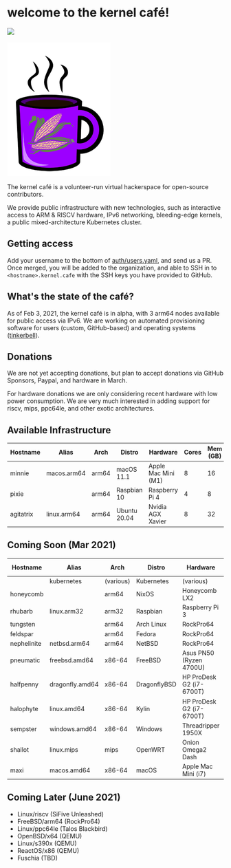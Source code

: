 # welcome to the kernel café! 

<a href="https://discord.gg/s8nwgXQaKP"><img src="https://img.shields.io/discord/806023590348062750"></a>

<img src="logo.png">

The kernel café is a volunteer-run virtual hackerspace for open-source contributors. 

We provide public infrastructure with new technologies, such as interactive access to ARM & RISCV hardware, IPv6 networking, bleeding-edge kernels, a public mixed-architecture Kubernetes cluster.

## Getting access 

Add your username to the bottom of [auth/users.yaml](auth/users.yaml), and send us a PR. Once merged, you will be added to the organization, and able to SSH in to `<hostname>.kernel.cafe` with the SSH keys you have provided to GitHub. 

## What's the state of the café?

As of Feb 3, 2021, the kernel café is in alpha, with 3 arm64 nodes available for public access via IPv6. We are working on automated provisioning software for users (custom, GitHub-based) and operating systems ([tinkerbell](http://tinkerbell.org)).

## Donations

We are not yet accepting donations, but plan to accept donations via GitHub Sponsors, Paypal, and hardware in March.

For hardware donations we are only considering recent hardware with low power consumption. We are very much interested in adding support for riscv, mips, ppc64le, and other exotic architectures.

## Available Infrastructure

| Hostname     | Alias       | Arch    | Distro          | Hardware                  | Cores | Mem (GB) |
| ------------ | ----------- | ------- | --------------- | ------------------------- | ----- | -------- |
| minnie       | macos.arm64 | arm64   | macOS 11.1      | Apple Mac Mini (M1)       | 8     | 16       |
| pixie        |             | arm64   | Raspbian 10     | Raspberry Pi 4            | 4     | 8        |
| agitatrix    | linux.arm64 | arm64   | Ubuntu 20.04    | Nvidia AGX Xavier         | 8     | 32       |

## Coming Soon (Mar 2021)

| Hostname     | Alias           | Arch      | Distro       | Hardware                   | Cores |  Mem (GB) | 
| ------------ | --------------- | --------- | ------------ | -------------------------- | ----- | --------- |
|              | kubernetes      | (various) | Kubernetes   | (various)                  | 32+   | 100+      |
| honeycomb    |                 | arm64     | NixOS        | Honeycomb LX2              | 16    | 64        |
| rhubarb      | linux.arm32     | arm32     | Raspbian     | Raspberry Pi 3             | 4     | 2         |
| tungsten     |                 |  arm64     | Arch Linux   | RockPro64                  | 6     | 4         |
| feldspar     |                 | arm64     | Fedora       | RockPro64                  | 6     | 4         |
| nephelinite  | netbsd.arm64    | arm64     | NetBSD       | RockPro64                  | 6     | 4         |
| pneumatic    | freebsd.amd64   | x86-64    | FreeBSD      | Asus PN50 (Ryzen 4700U)    | 8     | 4         | 
| halfpenny    | dragonfly.amd64 | x86-64    | DragonflyBSD | HP ProDesk G2 (i7-6700T)   | 4     | 16        |
| halophyte    | linux.amd64     | x86-64    | Kylin        | HP ProDesk G2 (i7-6700T)   | 4     | 16        |
| sempster     | windows.amd64   | x86-64    | Windows      | Threadripper 1950X         | 16    | 64        |
| shallot      | linux.mips      | mips      | OpenWRT      | Onion Omega2 Dash          | 1     | 128MB     |   
| maxi         | macos.amd64    | x86-64    | macOS        | Apple Mac Mini (i7)        | 6     | 32 GB     |

## Coming Later (June 2021)

* Linux/riscv (SiFive Unleashed)
* FreeBSD/arm64 (RockPro64)
* Linux/ppc64le (Talos Blackbird)
* OpenBSD/x64 (QEMU)
* Linux/s390x (QEMU)
* ReactOS/x86 (QEMU)
* Fuschia (TBD)
